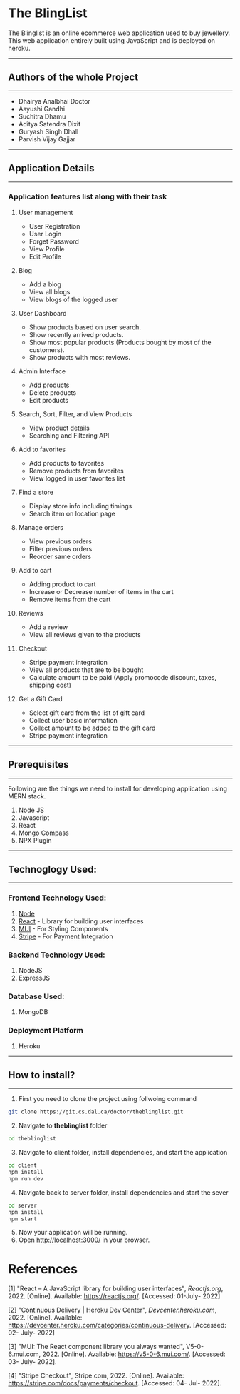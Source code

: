 # The BlingList

The Blinglist is an online ecommerce web application used to buy jewellery. This web application entirely built using JavaScript and is deployed on heroku.

---
## Authors of the whole Project
---
- Dhairya Analbhai Doctor
- Aayushi Gandhi
- Suchitra Dhamu
- Aditya Satendra Dixit
- Guryash Singh Dhall
- Parvish Vijay Gajjar

---
## Application Details
---
### Application features list along with their task
1. User management
   - User Registration
   - User Login
   - Forget Password
   - View Profile
   - Edit Profile
  
2. Blog
   - Add a blog
   - View all blogs
   - View blogs of the logged user
  
3. User Dashboard
   - Show products based on user search.
   - Show recently arrived products.
   - Show most popular products (Products bought by most of the customers).
   - Show products with most reviews.

4. Admin Interface
   - Add products
   - Delete products
   - Edit products

5. Search, Sort, Filter, and View Products
   - View product details
   - Searching and Filtering API

6. Add to favorites
   - Add products to favorites
   - Remove products from favorites
   - View logged in user favorites list
  
7. Find a store
   - Display store info including timings
   - Search item on location page
  
8. Manage orders
   - View previous orders
   - Filter previous orders
   - Reorder same orders
  
9.  Add to cart
    - Adding product to cart
    - Increase or Decrease number of items in the cart
    - Remove items from the cart
  
10. Reviews
    - Add a review
    - View all reviews given to the products
  
11. Checkout
    - Stripe payment integration
    - View all products that are to be bought
    - Calculate amount to be paid (Apply promocode discount, taxes, shipping cost)
  
12. Get a Gift Card
    - Select gift card from the list of gift card
    - Collect user basic information
    - Collect amount to be added to the gift card
    - Stripe payment integration

---
## Prerequisites
---
Following are the things we need to install for developing application using MERN stack.

1. Node JS
2. Javascript
3. React
4. Mongo Compass
5. NPX Plugin

---
## Technoglogy Used:
---
### Frontend Technology Used:
1. [Node](https://nodejs.org/en/)
2. [React](https://reactjs.org/) - Library for building user interfaces
3. [MUI](https://mui.com/) - For Styling Components
4. [Stripe](https://stripe.com/docs) - For Payment Integration

### Backend Technology Used:
1. NodeJS
2. ExpressJS

### Database Used:
1. MongoDB

### Deployment Platform
1. Heroku

---
## How to install?
---

1. First you need to clone the project using follwoing command

```bash
git clone https://git.cs.dal.ca/doctor/theblinglist.git
```
2. Navigate to **theblinglist** folder
```bash
cd theblinglist
```

3. Navigate to client folder, install dependencies, and start the application
```bash
cd client
npm install
npm run dev
```

4. Navigate back to server folder, install dependencies and start the sever
```bash
cd server
npm install
npm start
```

5. Now your application will be running.
6. Open [http://localhost:3000/](http://localhost:3000/) in your browser.

# References

[1] "React – A JavaScript library for building user interfaces", _Reactjs.org_, 2022. [Online]. Available: https://reactjs.org/. [Accessed: 01-July- 2022]

[2] "Continuous Delivery | Heroku Dev Center", _Devcenter.heroku.com_, 2022. [Online]. Available: https://devcenter.heroku.com/categories/continuous-delivery. [Accessed: 02- July- 2022]

[3] "MUI: The React component library you always wanted", V5-0-6.mui.com, 2022. [Online]. Available: https://v5-0-6.mui.com/. [Accessed: 03- July- 2022].

[4] "Stripe Checkout", Stripe.com, 2022. [Online]. Available: https://stripe.com/docs/payments/checkout. [Accessed: 04- Jul- 2022].
